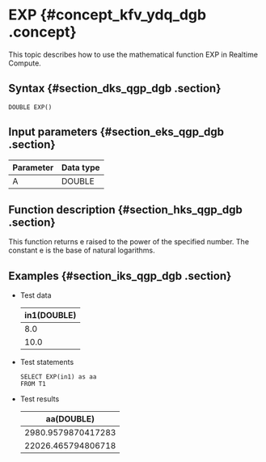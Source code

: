 # EXP {#concept_kfv_ydq_dgb .concept}

This topic describes how to use the mathematical function EXP in Realtime Compute.

## Syntax {#section_dks_qgp_dgb .section}

```
DOUBLE EXP()		
```

## Input parameters {#section_eks_qgp_dgb .section}

|Parameter|Data type|
|---------|---------|
|A|DOUBLE|

## Function description {#section_hks_qgp_dgb .section}

This function returns e raised to the power of the specified number. The constant e is the base of natural logarithms.

## Examples {#section_iks_qgp_dgb .section}

-   Test data

    |in1\(DOUBLE\)|
    |-------------|
    |8.0|
    |10.0|

-   Test statements

    ```
    SELECT EXP(in1) as aa
    FROM T1
    ```

-   Test results

    |aa\(DOUBLE\)|
    |------------|
    |2980.9579870417283|
    |22026.465794806718|


